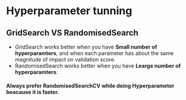 # Hyperparameter tunning

## GridSearch VS RandomisedSearch
- GridSearch works better when you have **Small number of hyperparamters**, and when each parameter has about the same magnitude of impact on validation score.
- RandomisedSearch works better when you have **Learge number of hyperparamters**.

#### Always prefer RandomisedSearchCV while doing Hyperparameter beacause it is faster.
